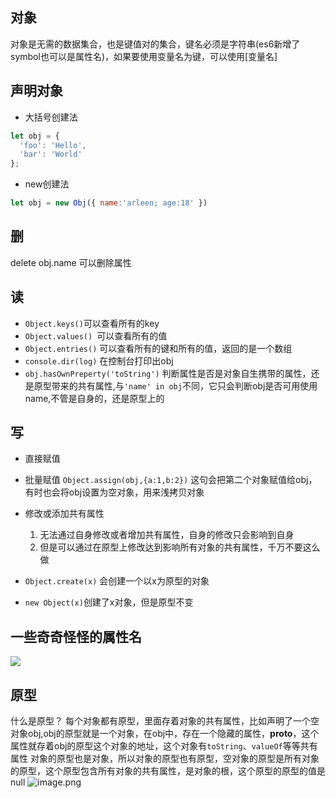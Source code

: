 
## 对象
对象是无需的数据集合，也是键值对的集合，键名必须是字符串(es6新增了symbol也可以是属性名)，如果要使用变量名为键，可以使用[变量名]
## 声明对象
* 大括号创建法
```js
let obj = {
  'foo': 'Hello',
  'bar': 'World'
};
```
* new创建法
```js
let obj = new Obj({ name:'arleen; age:18' })
```

## 删
delete obj.name 可以删除属性

## 读
* ` Object.keys() `可以查看所有的key
* `Object.values() `可以查看所有的值
* `Object.entries()` 可以查看所有的键和所有的值，返回的是一个数组
* `console.dir(log)` 在控制台打印出obj
* `obj.hasOwnPreperty('toString')` 判断属性是否是对象自生携带的属性，还是原型带来的共有属性,与`'name' in obj`不同，它只会判断obj是否可用使用name,不管是自身的，还是原型上的

## 写
* 直接赋值
* 批量赋值
    `Object.assign(obj,{a:1,b:2})`
    这句会把第二个对象赋值给obj，有时也会将obj设置为空对象，用来浅拷贝对象
    
* 修改或添加共有属性
    1. 无法通过自身修改或者增加共有属性，自身的修改只会影响到自身
    2. 但是可以通过在原型上修改达到影响所有对象的共有属性，千万不要这么做
* `Object.create(x)` 会创建一个以x为原型的对象
* `new Object(x)`创建了x对象，但是原型不变

## 一些奇奇怪怪的属性名
![](https://dengzhixin-halo.oss-cn-shenzhen.aliyuncs.com/halo/image_1595538763667.png?x-oss-process=style/pic)

## 原型
什么是原型？
每个对象都有原型，里面存着对象的共有属性，比如声明了一个空对象obj,obj的原型就是一个对象，在obj中，存在一个隐藏的属性，__proto__，这个属性就存着obj的原型这个对象的地址，这个对象有`toString`、`valueOf`等等共有属性
对象的原型也是对象，所以对象的原型也有原型，空对象的原型是所有对象的原型，这个原型包含所有对象的共有属性，是对象的根，这个原型的原型的值是null
![image.png](https://dengzhixin-halo.oss-cn-shenzhen.aliyuncs.com/halo/image_1595538779644.png?x-oss-process=style/pic)

